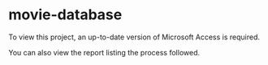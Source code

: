 # movie-database

To view this project, an up-to-date version of Microsoft Access is required. 

You can also view the report listing the process followed.

